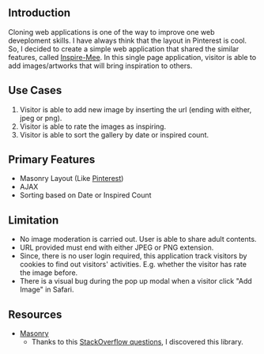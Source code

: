 ## Introduction
Cloning web applications is one of the way to improve one web deveploment skills. I have always think that the layout in Pinterest is cool. So, I decided to create a simple web application that shared the similar features, called [Inspire-Mee](https://inspiremee.herokuapp.com). In this single page application, visitor is able to add images/artworks that will bring inspiration to others.

## Use Cases
1. Visitor is able to add new image by inserting the url (ending with either, jpeg or png).
2. Visitor is able to rate the images as inspiring.
3. Visitor is able to sort the gallery by date or inspired count.

## Primary Features
* Masonry Layout (Like [Pinterest](http://www.pinterest.com))
* AJAX 
* Sorting based on Date or Inspired Count

## Limitation

* No image moderation is carried out. User is able to share adult contents.
* URL provided must end with either JPEG or PNG extension.
* Since, there is no user login required, this application track visitors by cookies to find out visitors' activities. E.g. whether the visitor has rate the image before.
* There is a visual bug during the pop up modal when a visitor click "Add Image" in Safari.

## Resources

* [Masonry](http://masonry.desandro.com)
	* Thanks to this [StackOverflow questions](http://stackoverflow.com/questions/8470070/how-to-create-grid-tile-view-with-css), I discovered this library.




